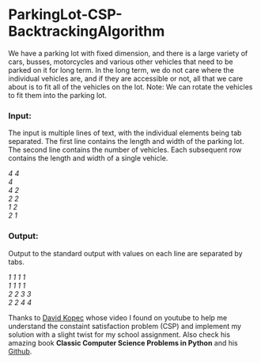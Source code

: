 # ParkingLot-CSP-BacktrackingAlgorithm

We have a parking lot with fixed dimension, and there is a large variety of cars, busses, motorcycles and various other vehicles that need to be parked on it for long term. In the long term, we do not care where the individual vehicles are, and if they are accessible or not, all that we care about is to fit all of the vehicles on the lot.
Note: We can rotate the vehicles to fit them into the parking lot.

### **Input:**

The input is multiple lines of text, with the individual elements being tab separated. The first line contains the length and width of the parking lot. The second line contains the number of vehicles. Each subsequent row contains the length and width of a single vehicle.


*4    4<br/>
4<br/>
4    2<br/>
2    2<br/>
1    2<br/>
2    1*<br/>

### **Output:**

Output to the standard output with values on each line are separated by tabs.

*1    1    1    1<br/>
1    1    1    1<br/>
2    2    3    3<br/>
2    2    4    4*<br/>

Thanks to [David Kopec](https://www.youtube.com/watch?v=2GFmOOoX2RQ&ab_channel=ManningPublications) whose video I found on youtube to help me understand the constaint satisfaction problem (CSP) and implement my solution with a slight twist for my school assignment. Also check his amazing book **Classic Computer Science Problems in Python** and his [Github](https://github.com/davecom/ClassicComputerScienceProblemsInPython). 
